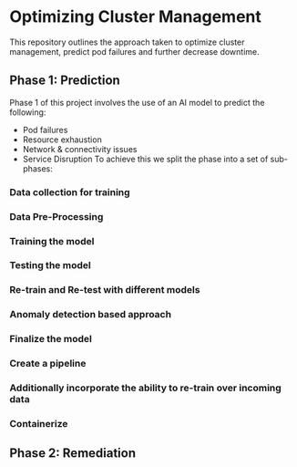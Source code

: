 # Optimizing Cluster Management

This repository outlines the approach taken to optimize cluster management, predict pod failures and further decrease downtime.

## Phase 1: Prediction
Phase 1 of this project involves the use of an AI model to predict the following:
- Pod failures
- Resource exhaustion
- Network & connectivity issues
- Service Disruption
To achieve this we split the phase into a set of sub-phases:
### Data collection for training
### Data Pre-Processing
### Training the model
### Testing the model
### Re-train and Re-test with different models
### Anomaly detection based approach
### Finalize the model
### Create a pipeline 
### Additionally incorporate the ability to re-train over incoming data
### Containerize
## Phase 2: Remediation

